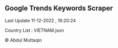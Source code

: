 

## Google Trends Keywords Scraper 
 
Last Update 11-12-2022 , 16:20:24

Country List :
VIETNAM.json



© Abdul Muttaqin 
